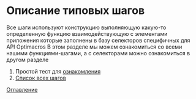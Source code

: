 # Описание типовых шагов

Все шаги используют конструкцию выполняющую какую-то определенную функцию взаимодействующую с элементами приложения которые заполнены в базу селекторов специфичных для API Optimacros
В этом разделе мы можем ознакомиться со всеми нашими функциями-шагами, а с селекторами можно ознакомиться в другом разделе

1. Простой тест для [ознакомления](../steps/basicTest.md)
2. [Список всех шагов](../steps/allSteps.md)

[Оглавление](../README.md)